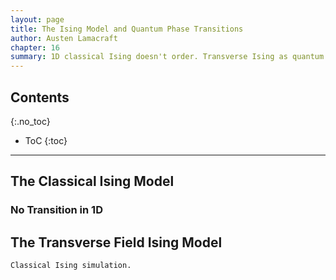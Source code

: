 ```yaml
---
layout: page
title: The Ising Model and Quantum Phase Transitions
author: Austen Lamacraft
chapter: 16
summary: 1D classical Ising doesn't order. Transverse Ising as quantum phase transition. Transfer matrix and relation to 2d classical Ising. Majorana edge modes.
---
```


## Contents
{:.no_toc}

* ToC
{:toc}

---

## The Classical Ising Model

### No Transition in 1D

## The Transverse Field Ising Model


`Classical Ising simulation.`
